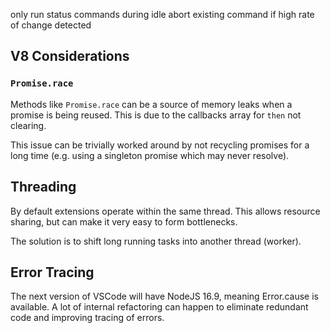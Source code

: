 only run status commands during idle
abort existing command if high rate of change detected

## V8 Considerations

### `Promise.race`

Methods like `Promise.race` can be a source of memory leaks when a promise is being reused. This is due to the callbacks array for `then` not clearing.

This issue can be trivially worked around by not recycling promises for a long time (e.g. using a singleton promise which may never resolve).

## Threading

By default extensions operate within the same thread. This allows resource sharing, but can make it very easy to form bottlenecks.

The solution is to shift long running tasks into another thread (worker).

## Error Tracing

The next version of VSCode will have NodeJS 16.9, meaning Error.cause is available. A lot of internal refactoring can happen to eliminate redundant code and improving tracing of errors.
